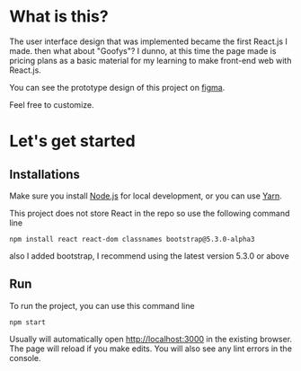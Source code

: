 # What is this?

The user interface design that was implemented became the first React.js I made. then what about "Goofys"? I dunno, at this time the page made is pricing plans as a basic material for my learning to make front-end web with React.js.

You can see the prototype design of this project on [figma](https://www.figma.com/file/bLGt4aUSXJIYWI2fL1PAJp/Goofys-Pricing?t=HUfvXeNcYc2iKule-1).

Feel free to customize.

# Let's get started

## Installations

Make sure you install [Node.js](https://nodejs.org) for local development, or you can use [Yarn](https://classic.yarnpkg.com/en/).

This project does not store React in the repo so use the following command line
```
npm install react react-dom classnames bootstrap@5.3.0-alpha3
```
also I added bootstrap, I recommend using the latest version 5.3.0 or above

## Run

To run the project, you can use this command line
```
npm start
```
Usually will automatically open [http://localhost:3000](http://localhost:3000) in the existing browser.
The page will reload if you make edits. You will also see any lint errors in the console.
